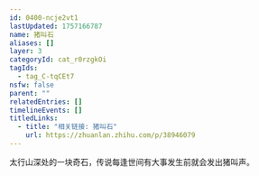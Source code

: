 ```yaml
---
id: 0400-ncje2vt1
lastUpdated: 1757166787
name: 猪叫石
aliases: []
layer: 3
categoryId: cat_r0rzgkOi
tagIds:
  - tag_C-tqCEt7
nsfw: false
parent: ""
relatedEntries: []
timelineEvents: []
titledLinks:
  - title: "相关链接: 猪叫石"
    url: https://zhuanlan.zhihu.com/p/38946079
---
```


太行山深处的一块奇石，传说每逢世间有大事发生前就会发出猪叫声。
